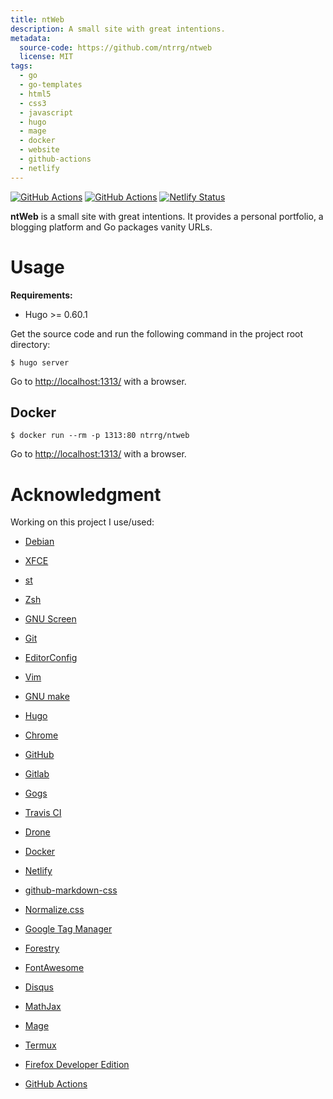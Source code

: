 ```yaml
---
title: ntWeb
description: A small site with great intentions.
metadata:
  source-code: https://github.com/ntrrg/ntweb
  license: MIT
tags:
  - go
  - go-templates
  - html5
  - css3
  - javascript
  - hugo
  - mage
  - docker
  - website
  - github-actions
  - netlify
---
```


[![GitHub Actions](https://github.com/ntrrg/ntweb/workflows/Go/badge.svg)](https://github.com/ntrrg/ntweb/actions?query=workflow:Go)
[![GitHub Actions](https://github.com/ntrrg/ntweb/workflows/Hugo/badge.svg)](https://github.com/ntrrg/ntweb/actions?query=workflow:Hugo)
[![Netlify Status](https://api.netlify.com/api/v1/badges/2f18cd17-5e78-45fa-a95d-0ae120ffc603/deploy-status)](https://app.netlify.com/sites/ntweb/deploys)

**ntWeb** is a small site with great intentions. It provides a personal
portfolio, a blogging platform and Go packages vanity URLs.

# Usage

**Requirements:**

* Hugo >= 0.60.1

Get the source code and run the following command in the project root
directory:

```shell-session
$ hugo server
```

Go to <http://localhost:1313/> with a browser.

## Docker

```shell-session
$ docker run --rm -p 1313:80 ntrrg/ntweb
```

Go to <http://localhost:1313/> with a browser.

# Acknowledgment

Working on this project I use/used:

* [Debian](https://www.debian.org/)

* [XFCE](https://xfce.org/)

* [st](https://st.suckless.org/)

* [Zsh](http://www.zsh.org/)

* [GNU Screen](https://www.gnu.org/software/screen)

* [Git](https://git-scm.com/)

* [EditorConfig](http://editorconfig.org/)

* [Vim](https://www.vim.org/)

* [GNU make](https://www.gnu.org/software/make/)

* [Hugo](https://gohugo.io)

* [Chrome](https://www.google.com/chrome/browser/desktop/index.html)

* [GitHub](https://github.com)

* [Gitlab](https://gitlab.com/)

* [Gogs](https://gogs.io/)

* [Travis CI](https://travis-ci.org)

* [Drone](https://drone.io/)

* [Docker](https://docker.com)

* [Netlify](https://www.netlify.com/)

* [github-markdown-css](https://github.com/sindresorhus/github-markdown-css)

* [Normalize.css](https://necolas.github.io/normalize.css/)

* [Google Tag Manager](https://www.google.com/analytics/tag-manager/)

* [Forestry](https://forestry.io) 

* [FontAwesome](https://fontawesome.com/) 

* [Disqus](https://disqus.com/) 

* [MathJax](https://www.mathjax.org/) 

* [Mage](https://magefile.org/)

* [Termux](https://termux.com)

* [Firefox Developer Edition](https://www.mozilla.org/en-US/firefox/developer/)

* [GitHub Actions](https://github.com/features/actions)

